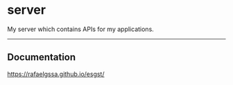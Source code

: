 # server

My server which contains APIs for my applications.

---

## Documentation

https://rafaelgssa.github.io/esgst/
